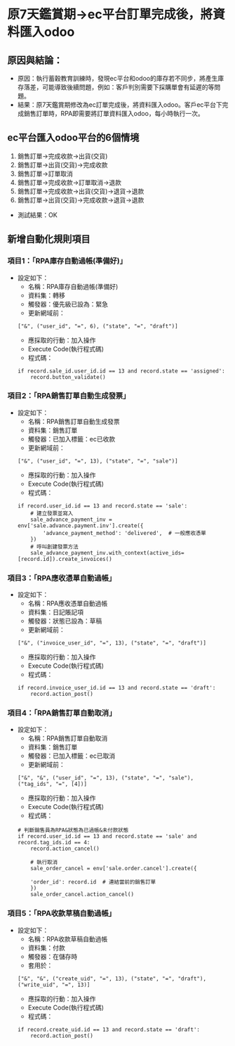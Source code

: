 # 原7天鑑賞期→ec平台訂單完成後，將資料匯入odoo
## 原因與結論：
* 原因：執行蓄穀教育訓練時，發現ec平台和odoo的庫存若不同步，將產生庫存落差，可能導致後續問題，例如：客戶判別需要下採購單會有延遲的等問題。
* 結果：原7天鑑賞期修改為ec訂單完成後，將資料匯入odoo。客戶ec平台下完成銷售訂單時，RPA即需要將訂單資料匯入odoo，每小時執行一次。

## ec平台匯入odoo平台的6個情境
1. 銷售訂單→完成收款→出貨(交貨)
2. 銷售訂單→出貨(交貨)→完成收款
3. 銷售訂單→訂單取消
4. 銷售訂單→完成收款→訂單取消→退款
5. 銷售訂單→完成收款→出貨(交貨)→退貨→退款
6. 銷售訂單→出貨(交貨)→完成收款→退貨→退款
* 測試結果：OK

## 新增自動化規則項目
### 項目1：「RPA庫存自動過帳(準備好)」
* 設定如下：
    * 名稱：RPA庫存自動過帳(準備好)
    * 資料集：轉移
    * 觸發器：優先級已設為：緊急
    * 更新網域前：
    ```python!
    ["&", ("user_id", "=", 6), ("state", "=", "draft")]
    ```
    * 應採取的行動：加入操作
    * Execute Code(執行程式碼)
    * 程式碼：
    ```python!
    if record.sale_id.user_id.id == 13 and record.state == 'assigned':
        record.button_validate()
    ```
### 項目2：「RPA銷售訂單自動生成發票」
* 設定如下：
    * 名稱：RPA銷售訂單自動生成發票
    * 資料集：銷售訂單
    * 觸發器：已加入標籤：ec已收款
    * 更新網域前：
    ```python!
    ["&", ("user_id", "=", 13), ("state", "=", "sale")]
    ```
    * 應採取的行動：加入操作
    * Execute Code(執行程式碼)
    * 程式碼：
    ```python!
    if record.user_id.id == 13 and record.state == 'sale':
        # 建立發票並寫入
        sale_advance_payment_inv = env['sale.advance.payment.inv'].create({            
            'advance_payment_method': 'delivered',  # 一般應收憑單
        })
        # 呼叫創建發票方法
        sale_advance_payment_inv.with_context(active_ids=[record.id]).create_invoices()

    ```
### 項目3：「RPA應收憑單自動過帳」
* 設定如下：
    * 名稱：RPA應收憑單自動過帳
    * 資料集：日記賬記項
    * 觸發器：狀態已設為：草稿
    * 更新網域前：
    ```python!
    ["&", ("invoice_user_id", "=", 13), ("state", "=", "draft")]
    ```
    * 應採取的行動：加入操作
    * Execute Code(執行程式碼)
    * 程式碼：
    ```python!
    if record.invoice_user_id.id == 13 and record.state == 'draft':
        record.action_post()
    ```
### 項目4：「RPA銷售訂單自動取消」
* 設定如下：
    * 名稱：RPA銷售訂單自動取消
    * 資料集：銷售訂單
    * 觸發器：已加入標籤：ec已取消
    * 更新網域前：
    ```python!
    ["&", "&", ("user_id", "=", 13), ("state", "=", "sale"), ("tag_ids", "=", [4])]
    ```
    * 應採取的行動：加入操作
    * Execute Code(執行程式碼)
    * 程式碼：
    ```python!
    # 判斷銷售員為RPA&狀態為已過帳&未付款狀態
    if record.user_id.id == 13 and record.state == 'sale' and record.tag_ids.id == 4:
        record.action_cancel()

        # 執行取消
        sale_order_cancel = env['sale.order.cancel'].create({
            
        'order_id': record.id  # 連結當前的銷售訂單
        })
        sale_order_cancel.action_cancel()

    ```
### 項目5：「RPA收款草稿自動過帳」
* 設定如下：
    * 名稱：RPA收款草稿自動過帳
    * 資料集：付款
    * 觸發器：在儲存時
    * 套用於：
    ```python!
    ["&", "&", ("create_uid", "=", 13), ("state", "=", "draft"), ("write_uid", "=", 13)]
    ```
    * 應採取的行動：加入操作
    * Execute Code(執行程式碼)
    * 程式碼：
    ```python!
    if record.create_uid.id == 13 and record.state == 'draft':
        record.action_post()
    ```